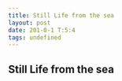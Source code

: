 ```yaml
---
title: Still Life from the sea
layout: post
date: 201-0-1 T:5:4
tags: undefined
---
```

## Still Life from the sea

